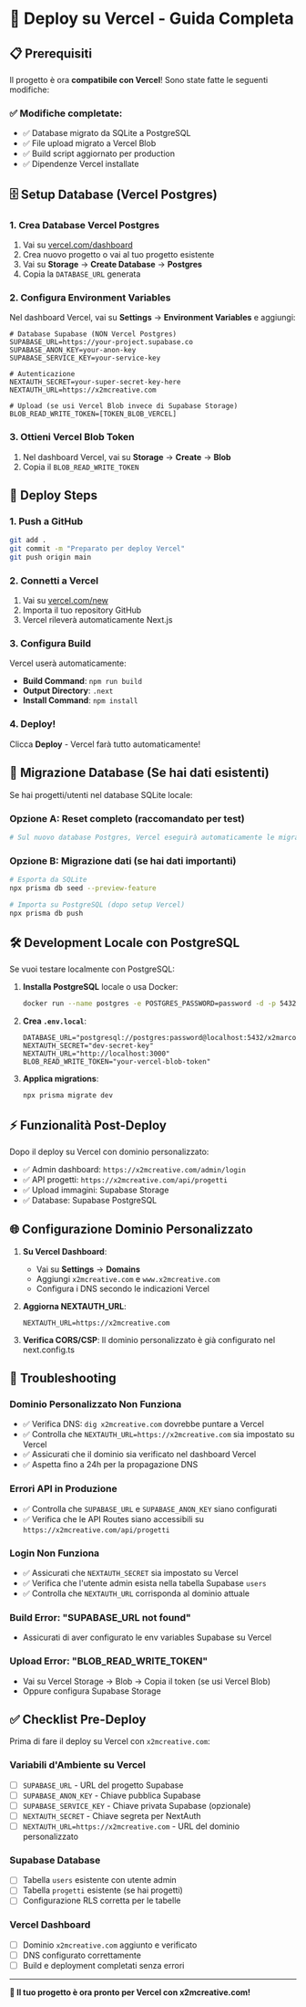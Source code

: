 # 🚀 Deploy su Vercel - Guida Completa

## 📋 Prerequisiti

Il progetto è ora **compatibile con Vercel**! Sono state fatte le seguenti modifiche:

### ✅ Modifiche completate:
- ✅ Database migrato da SQLite a PostgreSQL
- ✅ File upload migrato a Vercel Blob
- ✅ Build script aggiornato per production
- ✅ Dipendenze Vercel installate

## 🗄️ Setup Database (Vercel Postgres)

### 1. Crea Database Vercel Postgres
1. Vai su [vercel.com/dashboard](https://vercel.com/dashboard)
2. Crea nuovo progetto o vai al tuo progetto esistente
3. Vai su **Storage** → **Create Database** → **Postgres**
4. Copia la `DATABASE_URL` generata

### 2. Configura Environment Variables
Nel dashboard Vercel, vai su **Settings** → **Environment Variables** e aggiungi:

```env
# Database Supabase (NON Vercel Postgres)
SUPABASE_URL=https://your-project.supabase.co
SUPABASE_ANON_KEY=your-anon-key
SUPABASE_SERVICE_KEY=your-service-key

# Autenticazione
NEXTAUTH_SECRET=your-super-secret-key-here
NEXTAUTH_URL=https://x2mcreative.com

# Upload (se usi Vercel Blob invece di Supabase Storage)
BLOB_READ_WRITE_TOKEN=[TOKEN_BLOB_VERCEL]
```

### 3. Ottieni Vercel Blob Token
1. Nel dashboard Vercel, vai su **Storage** → **Create** → **Blob**
2. Copia il `BLOB_READ_WRITE_TOKEN`

## 🚀 Deploy Steps

### 1. Push a GitHub
```bash
git add .
git commit -m "Preparato per deploy Vercel"
git push origin main
```

### 2. Connetti a Vercel
1. Vai su [vercel.com/new](https://vercel.com/new)
2. Importa il tuo repository GitHub
3. Vercel rileverà automaticamente Next.js

### 3. Configura Build
Vercel userà automaticamente:
- **Build Command**: `npm run build`
- **Output Directory**: `.next`
- **Install Command**: `npm install`

### 4. Deploy!
Clicca **Deploy** - Vercel farà tutto automaticamente!

## 🔧 Migrazione Database (Se hai dati esistenti)

Se hai progetti/utenti nel database SQLite locale:

### Opzione A: Reset completo (raccomandato per test)
```bash
# Sul nuovo database Postgres, Vercel eseguirà automaticamente le migrations
```

### Opzione B: Migrazione dati (se hai dati importanti)
```bash
# Esporta da SQLite
npx prisma db seed --preview-feature

# Importa su PostgreSQL (dopo setup Vercel)
npx prisma db push
```

## 🛠️ Development Locale con PostgreSQL

Se vuoi testare localmente con PostgreSQL:

1. **Installa PostgreSQL** locale o usa Docker:
   ```bash
   docker run --name postgres -e POSTGRES_PASSWORD=password -d -p 5432:5432 postgres
   ```

2. **Crea `.env.local`**:
   ```env
   DATABASE_URL="postgresql://postgres:password@localhost:5432/x2marco"
   NEXTAUTH_SECRET="dev-secret-key"
   NEXTAUTH_URL="http://localhost:3000"
   BLOB_READ_WRITE_TOKEN="your-vercel-blob-token"
   ```

3. **Applica migrations**:
   ```bash
   npx prisma migrate dev
   ```

## ⚡ Funzionalità Post-Deploy

Dopo il deploy su Vercel con dominio personalizzato:
- ✅ Admin dashboard: `https://x2mcreative.com/admin/login`
- ✅ API progetti: `https://x2mcreative.com/api/progetti`
- ✅ Upload immagini: Supabase Storage
- ✅ Database: Supabase PostgreSQL

## 🌐 Configurazione Dominio Personalizzato

1. **Su Vercel Dashboard**:
   - Vai su **Settings** → **Domains**
   - Aggiungi `x2mcreative.com` e `www.x2mcreative.com`
   - Configura i DNS secondo le indicazioni Vercel

2. **Aggiorna NEXTAUTH_URL**:
   ```env
   NEXTAUTH_URL=https://x2mcreative.com
   ```

3. **Verifica CORS/CSP**: Il dominio personalizzato è già configurato nel next.config.ts

## 🐛 Troubleshooting

### Dominio Personalizzato Non Funziona
- ✅ Verifica DNS: `dig x2mcreative.com` dovrebbe puntare a Vercel
- ✅ Controlla che `NEXTAUTH_URL=https://x2mcreative.com` sia impostato su Vercel
- ✅ Assicurati che il dominio sia verificato nel dashboard Vercel
- ✅ Aspetta fino a 24h per la propagazione DNS

### Errori API in Produzione
- ✅ Controlla che `SUPABASE_URL` e `SUPABASE_ANON_KEY` siano configurati
- ✅ Verifica che le API Routes siano accessibili su `https://x2mcreative.com/api/progetti`

### Login Non Funziona
- ✅ Assicurati che `NEXTAUTH_SECRET` sia impostato su Vercel
- ✅ Verifica che l'utente admin esista nella tabella Supabase `users`
- ✅ Controlla che `NEXTAUTH_URL` corrisponda al dominio attuale

### Build Error: "SUPABASE_URL not found"
- Assicurati di aver configurato le env variables Supabase su Vercel

### Upload Error: "BLOB_READ_WRITE_TOKEN"
- Vai su Vercel Storage → Blob → Copia il token (se usi Vercel Blob)
- Oppure configura Supabase Storage

## ✅ Checklist Pre-Deploy

Prima di fare il deploy su Vercel con `x2mcreative.com`:

### Variabili d'Ambiente su Vercel
- [ ] `SUPABASE_URL` - URL del progetto Supabase
- [ ] `SUPABASE_ANON_KEY` - Chiave pubblica Supabase  
- [ ] `SUPABASE_SERVICE_KEY` - Chiave privata Supabase (opzionale)
- [ ] `NEXTAUTH_SECRET` - Chiave segreta per NextAuth
- [ ] `NEXTAUTH_URL=https://x2mcreative.com` - URL del dominio personalizzato

### Supabase Database
- [ ] Tabella `users` esistente con utente admin
- [ ] Tabella `progetti` esistente (se hai progetti)
- [ ] Configurazione RLS corretta per le tabelle

### Vercel Dashboard
- [ ] Dominio `x2mcreative.com` aggiunto e verificato
- [ ] DNS configurato correttamente
- [ ] Build e deployment completati senza errori

---

**🎉 Il tuo progetto è ora pronto per Vercel con x2mcreative.com!** 